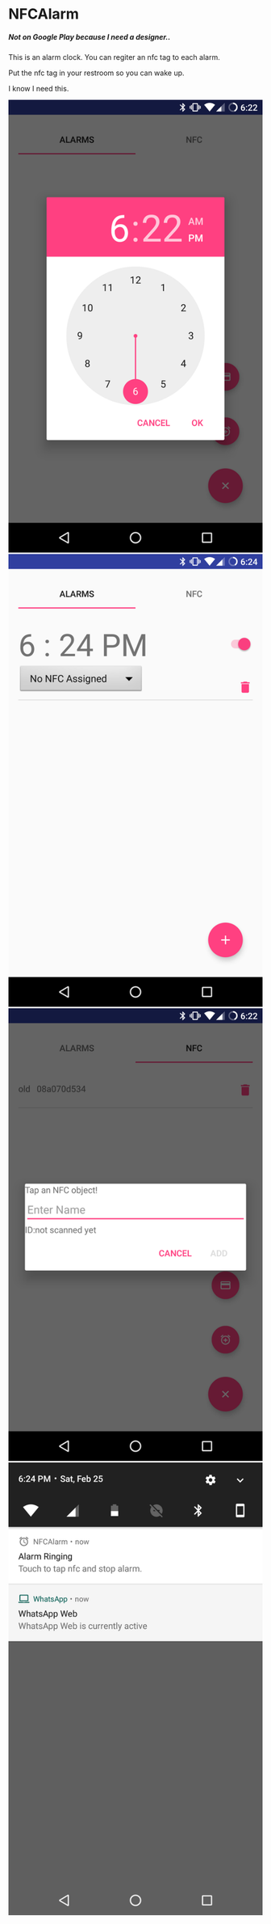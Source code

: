 # NFCAlarm

##### Not on Google Play because I need a designer..

This is an alarm clock. You can regiter an nfc tag to each alarm.

Put the nfc tag in your restroom so you can wake up. 

I know I need this.

![timeadd](screenshots/timeadd.png)
![alarmlist](screenshots/alarmlist.png)
![nfcadd](screenshots/nfcadd.png)
![notification](screenshots/notification.png)

